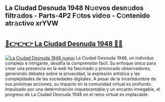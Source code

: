 ## La Ciudad Desnuda 1948 N𝚞𝚎vos desn𝚞dos filtr𝚊dos - Parts-4P2 F𝚘tos vid𝚎o - C𝚘ntenido atr𝚊ctivo xrYVW

# <h2><a href="http://mb0ofo.tromn.icu/?c=La+Ciudad+Desnuda+1948">🔗👉👉👉 La Ciudad Desnuda 1948 🔗🔗</a></h2>

[![La Ciudad Desnuda 1948 nuevo](https://i.imgur.com/pEAQMta.gif)](http://mb0ofo.tromn.icu/?c=La+Ciudad+Desnuda+1948)
La Ciudad Desnuda 1948, un individuo complejo e intrigante, desafía la comprensión fácil. Su enfoque único para crear una presencia en la web ha fascinado y provocado observadores, generando debates sobre la privacidad, la expresión artística y las complejidades de las sociedades digitales. A pesar de la incertidumbre de sus próximas acciones, su impacto en la comunidad virtual es profundo. Impulsado por una determinación inquebrantable y un encanto innegable, el progreso de La Ciudad Desnuda 1948 en el reino virtual es implacable.
